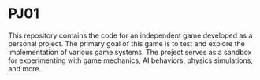 # PJ01
This repository contains the code for an independent game developed as a personal project. The primary goal of this game is to test and explore the implementation of various game systems. The project serves as a sandbox for experimenting with game mechanics, AI behaviors, physics simulations, and more. 
